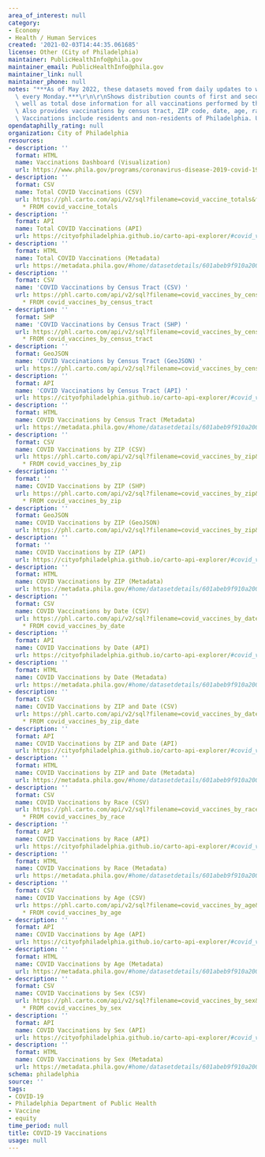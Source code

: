 ```yaml
---
area_of_interest: null
category:
- Economy
- Health / Human Services
created: '2021-02-03T14:44:35.061685'
license: Other (City of Philadelphia)
maintainer: PublicHealthInfo@phila.gov
maintainer_email: PublicHealthInfo@phila.gov
maintainer_link: null
maintainer_phone: null
notes: "***As of May 2022, these datasets moved from daily updates to weekly updates\
  \ every Monday.***\r\n\r\nShows distribution counts of first and second dose, as\
  \ well as total dose information for all vaccinations performed by the health department.\
  \ Also provides vaccinations by census tract, ZIP code, date, age, race, and sex.\
  \ Vaccinations include residents and non-residents of Philadelphia. Updates daily."
opendataphilly_rating: null
organization: City of Philadelphia
resources:
- description: ''
  format: HTML
  name: Vaccinations Dashboard (Visualization)
  url: https://www.phila.gov/programs/coronavirus-disease-2019-covid-19/vaccines/data/
- description: ''
  format: CSV
  name: Total COVID Vaccinations (CSV)
  url: https://phl.carto.com/api/v2/sql?filename=covid_vaccine_totals&format=csv&skipfields=cartodb_id,the_geom,the_geom_webmercator&q=SELECT
    * FROM covid_vaccine_totals
- description: ''
  format: API
  name: Total COVID Vaccinations (API)
  url: https://cityofphiladelphia.github.io/carto-api-explorer/#covid_vaccine_totals
- description: ''
  format: HTML
  name: Total COVID Vaccinations (Metadata)
  url: https://metadata.phila.gov/#home/datasetdetails/601abeb9f910a2001ce794e2/representationdetails/601abebaf910a2001ce794e6/
- description: ''
  format: CSV
  name: 'COVID Vaccinations by Census Tract (CSV) '
  url: https://phl.carto.com/api/v2/sql?filename=covid_vaccines_by_census_tract&format=csv&skipfields=cartodb_id,the_geom,the_geom_webmercator&q=SELECT
    * FROM covid_vaccines_by_census_tract
- description: ''
  format: SHP
  name: 'COVID Vaccinations by Census Tract (SHP) '
  url: https://phl.carto.com/api/v2/sql?filename=covid_vaccines_by_census_tract&format=shp&skipfields=cartodb_id&q=SELECT
    * FROM covid_vaccines_by_census_tract
- description: ''
  format: GeoJSON
  name: 'COVID Vaccinations by Census Tract (GeoJSON) '
  url: https://phl.carto.com/api/v2/sql?filename=covid_vaccines_by_census_tract&format=geojson&skipfields=cartodb_id&q=SELECT+*+FROM+covid_vaccines_by_census_tract
- description: ''
  format: API
  name: 'COVID Vaccinations by Census Tract (API) '
  url: https://cityofphiladelphia.github.io/carto-api-explorer/#covid_vaccines_by_census_tract
- description: ''
  format: HTML
  name: COVID Vaccinations by Census Tract (Metadata)
  url: https://metadata.phila.gov/#home/datasetdetails/601abeb9f910a2001ce794e2/representationdetails/60b93022a59bf60021d2a63a/
- description: ''
  format: CSV
  name: COVID Vaccinations by ZIP (CSV)
  url: https://phl.carto.com/api/v2/sql?filename=covid_vaccines_by_zip&format=csv&skipfields=cartodb_id,the_geom,the_geom_webmercator&q=SELECT
    * FROM covid_vaccines_by_zip
- description: ''
  format: ''
  name: COVID Vaccinations by ZIP (SHP)
  url: https://phl.carto.com/api/v2/sql?filename=covid_vaccines_by_zip&format=shp&skipfields=cartodb_id&q=SELECT
    * FROM covid_vaccines_by_zip
- description: ''
  format: GeoJSON
  name: COVID Vaccinations by ZIP (GeoJSON)
  url: https://phl.carto.com/api/v2/sql?filename=covid_vaccines_by_zip&format=geojson&skipfields=cartodb_id&q=SELECT+*+FROM+covid_vaccines_by_zip
- description: ''
  format: ''
  name: COVID Vaccinations by ZIP (API)
  url: https://cityofphiladelphia.github.io/carto-api-explorer/#covid_vaccines_by_zip
- description: ''
  format: HTML
  name: COVID Vaccinations by ZIP (Metadata)
  url: https://metadata.phila.gov/#home/datasetdetails/601abeb9f910a2001ce794e2/representationdetails/604bc9df25f75f001bf4c03d/
- description: ''
  format: CSV
  name: COVID Vaccinations by Date (CSV)
  url: https://phl.carto.com/api/v2/sql?filename=covid_vaccines_by_date&format=csv&skipfields=cartodb_id,the_geom,the_geom_webmercator&q=SELECT
    * FROM covid_vaccines_by_date
- description: ''
  format: API
  name: COVID Vaccinations by Date (API)
  url: https://cityofphiladelphia.github.io/carto-api-explorer/#covid_vaccines_by_date
- description: ''
  format: HTML
  name: COVID Vaccinations by Date (Metadata)
  url: https://metadata.phila.gov/#home/datasetdetails/601abeb9f910a2001ce794e2/representationdetails/620e6ec35a07ee001ede79b2/
- description: ''
  format: CSV
  name: COVID Vaccinations by ZIP and Date (CSV)
  url: https://phl.carto.com/api/v2/sql?filename=covid_vaccines_by_date&format=csv&skipfields=cartodb_id,the_geom,the_geom_webmercator&q=SELECT
    * FROM covid_vaccines_by_zip_date
- description: ''
  format: API
  name: COVID Vaccinations by ZIP and Date (API)
  url: https://cityofphiladelphia.github.io/carto-api-explorer/#covid_vaccines_by_zip_date
- description: ''
  format: HTML
  name: COVID Vaccinations by ZIP and Date (Metadata)
  url: https://metadata.phila.gov/#home/datasetdetails/601abeb9f910a2001ce794e2/representationdetails/620e6bfdcfada4001e5cce43/
- description: ''
  format: CSV
  name: COVID Vaccinations by Race (CSV)
  url: https://phl.carto.com/api/v2/sql?filename=covid_vaccines_by_race&format=csv&skipfields=cartodb_id,the_geom,the_geom_webmercator&q=SELECT
    * FROM covid_vaccines_by_race
- description: ''
  format: API
  name: COVID Vaccinations by Race (API)
  url: https://cityofphiladelphia.github.io/carto-api-explorer/#covid_vaccines_by_race
- description: ''
  format: HTML
  name: COVID Vaccinations by Race (Metadata)
  url: https://metadata.phila.gov/#home/datasetdetails/601abeb9f910a2001ce794e2/representationdetails/604bcba25b321d001b5a6a6b/
- description: ''
  format: CSV
  name: COVID Vaccinations by Age (CSV)
  url: https://phl.carto.com/api/v2/sql?filename=covid_vaccines_by_age&format=csv&skipfields=cartodb_id,the_geom,the_geom_webmercator&q=SELECT
    * FROM covid_vaccines_by_age
- description: ''
  format: API
  name: COVID Vaccinations by Age (API)
  url: https://cityofphiladelphia.github.io/carto-api-explorer/#covid_vaccines_by_age
- description: ''
  format: HTML
  name: COVID Vaccinations by Age (Metadata)
  url: https://metadata.phila.gov/#home/datasetdetails/601abeb9f910a2001ce794e2/representationdetails/604bca9194d0cd001e9b8676/
- description: ''
  format: CSV
  name: COVID Vaccinations by Sex (CSV)
  url: https://phl.carto.com/api/v2/sql?filename=covid_vaccines_by_sex&format=csv&skipfields=cartodb_id,the_geom,the_geom_webmercator&q=SELECT
    * FROM covid_vaccines_by_sex
- description: ''
  format: API
  name: COVID Vaccinations by Sex (API)
  url: https://cityofphiladelphia.github.io/carto-api-explorer/#covid_vaccines_by_sex
- description: ''
  format: HTML
  name: COVID Vaccinations by Sex (Metadata)
  url: https://metadata.phila.gov/#home/datasetdetails/601abeb9f910a2001ce794e2/representationdetails/604fb6ffc2a893001c2ca8c9/
schema: philadelphia
source: ''
tags:
- COVID-19
- Philadelphia Department of Public Health
- Vaccine
- equity
time_period: null
title: COVID-19 Vaccinations
usage: null
---
```

